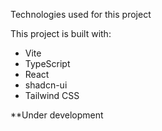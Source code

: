 Technologies used for this project

This project is built with:

- Vite
- TypeScript
- React
- shadcn-ui
- Tailwind CSS

**Under development
